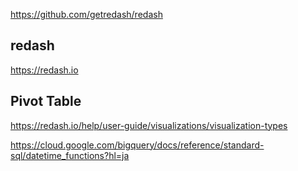 https://github.com/getredash/redash

## redash
https://redash.io

## Pivot Table
https://redash.io/help/user-guide/visualizations/visualization-types

https://cloud.google.com/bigquery/docs/reference/standard-sql/datetime_functions?hl=ja
